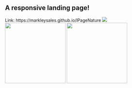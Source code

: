<h2>A responsive landing page!</h2>
Link: https://markleysales.github.io/lPageNature
<img src="https://user-images.githubusercontent.com/95272518/150493700-273c913f-bbc0-47d3-b22d-a148a46ba8b7.png">
<img width="200" src="https://user-images.githubusercontent.com/95272518/150493719-effd0ead-0b1a-44ca-90f2-6a6c8c6c15ce.png">
<img width="200" src="https://user-images.githubusercontent.com/95272518/150493736-1e124126-f3ac-4c35-b2ab-f8fc98e93ade.png">
